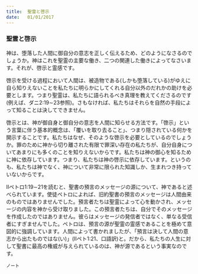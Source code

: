 ```yaml
---
title:  聖霊と啓示
date:   01/01/2017
---
```


### 聖霊と啓示

神は、堕落した人間に御自分の意志を正しく伝えるため、どのようになさるのでしょうか。神はこれを聖霊の主要な働き、二つの関連した働きによってなさいます。それが、啓示と霊感です。

啓示を受ける過程において人間は、被造物である(しかも堕落している)がゆえに自ら知りえないことを私たちに明らかにしてくれる自分以外のだれかの助けを必要とします。つまり聖霊は、私たちに語られるべき真理を教えてくださるのです(例えば、ダニ2:19∼23参照)。さもなければ、私たちはそれらを自然の手段によって知ることは決してできません。

啓示とは、神が御自身と御自分の意志を人間に知らせる方法です。「啓示」という言葉に伴う基本的概念は、「覆いを取り去ること」、つまり隠されている何かを開示することです。私たちはなぜ、そのような啓示を必要としているのでしょうか。罪のために神から切り離された有限で罪深い存在の私たちが、自分自身についてあまりにも多くのことを知りえないからです。私たちは神の御心を知るために神に依存しています。つまり、私たちは神の啓示に依存しています。というのも、私たちは神でなく、神について非常に限られた知識しか、生まれつき持っていないからです。

IIペトロ1:19∼21を読むと、聖書の預言のメッセージの源について、神であると述べられています。使徒ペトロによれば、旧約聖書の預言のメッセージは人間由来のものではありませんでした。預言者たちは聖霊によって心を動かされ、メッセージの内容を神から受け取りました。この預言者たちは、自分でそのメッセージを作成したのではありません。彼らはメッセージの発信者ではなく、単なる受信者にすぎませんでした。ペトロは、預言の源が聖霊の霊感であることを極めて意図的に強調しています。人間によって書かれましたが、「預言は決して人間の意志から出たものではな(い)」(IIペト1:21、口語訳)と。だから、私たちの人生に対して聖書に最高の権威が与えられているのは、神が源であるという事実なのです。

`ノート`
